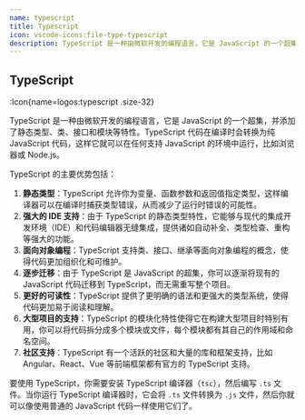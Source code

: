 ```yaml
---
name: typescript
title: Typescript
icon: vscode-icons:file-type-typescript
description: TypeScript 是一种由微软开发的编程语言，它是 JavaScript 的一个超集，并添加了静态类型、类、接口和模块等特性。TypeScript 代码在编译时会转换为纯 JavaScript 代码，这样它就可以在任何支持 JavaScript 的环境中运行，比如浏览器或 Node.js
---
```


## TypeScript

:Icon{name=logos:typescript .size-32}

TypeScript 是一种由微软开发的编程语言，它是 JavaScript 的一个超集，并添加了静态类型、类、接口和模块等特性。TypeScript 代码在编译时会转换为纯 JavaScript 代码，这样它就可以在任何支持 JavaScript 的环境中运行，比如浏览器或 Node.js。

TypeScript 的主要优势包括：

1. **静态类型**：TypeScript 允许你为变量、函数参数和返回值指定类型，这样编译器可以在编译时捕获类型错误，从而减少了运行时错误的可能性。
2. **强大的 IDE 支持**：由于 TypeScript 的静态类型特性，它能够与现代的集成开发环境（IDE）和代码编辑器无缝集成，提供诸如自动补全、类型检查、重构等强大的功能。
3. **面向对象编程**：TypeScript 支持类、接口、继承等面向对象编程的概念，使得代码更加组织化和可维护。
4. **逐步迁移**：由于 TypeScript 是 JavaScript 的超集，你可以逐渐将现有的 JavaScript 代码迁移到 TypeScript，而无需重写整个项目。
5. **更好的可读性**：TypeScript 提供了更明确的语法和更强大的类型系统，使得代码更加易于阅读和理解。
6. **大型项目的支持**：TypeScript 的模块化特性使得它在构建大型项目时特别有用，你可以将代码拆分成多个模块或文件，每个模块都有其自己的作用域和命名空间。
7. **社区支持**：TypeScript 有一个活跃的社区和大量的库和框架支持，比如 Angular、React、Vue 等前端框架都有官方的 TypeScript 支持。

要使用 TypeScript，你需要安装 TypeScript 编译器（`tsc`），然后编写 `.ts` 文件。当你运行 TypeScript 编译器时，它会将 `.ts` 文件转换为 `.js` 文件，然后你就可以像使用普通的 JavaScript 代码一样使用它们了。
